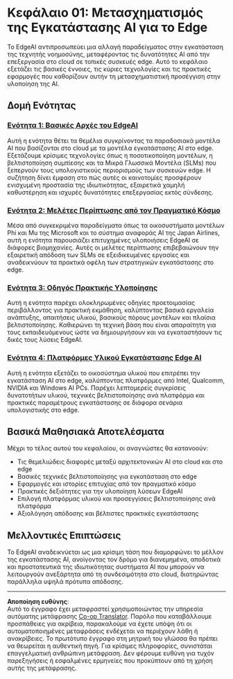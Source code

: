 <!--
CO_OP_TRANSLATOR_METADATA:
{
  "original_hash": "ddfe62b8e130979b7034bc6fbb7d510c",
  "translation_date": "2025-09-18T07:31:34+00:00",
  "source_file": "Module01/README.md",
  "language_code": "el"
}
-->
# Κεφάλαιο 01: Μετασχηματισμός της Εγκατάστασης AI για το Edge

Το EdgeAI αντιπροσωπεύει μια αλλαγή παραδείγματος στην εγκατάσταση της τεχνητής νοημοσύνης, μεταφέροντας τις δυνατότητες AI από την επεξεργασία στο cloud σε τοπικές συσκευές edge. Αυτό το κεφάλαιο εξετάζει τις βασικές έννοιες, τις κύριες τεχνολογίες και τις πρακτικές εφαρμογές που καθορίζουν αυτήν τη μετασχηματιστική προσέγγιση στην υλοποίηση της AI.

## Δομή Ενότητας

### [Ενότητα 1: Βασικές Αρχές του EdgeAI](./01.EdgeAIFundamentals.md)
Αυτή η ενότητα θέτει τα θεμέλια συγκρίνοντας τα παραδοσιακά μοντέλα AI που βασίζονται στο cloud με τα μοντέλα εγκατάστασης AI στο edge. Εξετάζουμε κρίσιμες τεχνολογίες όπως η ποσοτικοποίηση μοντέλων, η βελτιστοποίηση συμπίεσης και τα Μικρά Γλωσσικά Μοντέλα (SLMs) που ξεπερνούν τους υπολογιστικούς περιορισμούς των συσκευών edge. Η συζήτηση δίνει έμφαση στο πώς αυτές οι καινοτομίες προσφέρουν ενισχυμένη προστασία της ιδιωτικότητας, εξαιρετικά χαμηλή καθυστέρηση και ισχυρές δυνατότητες επεξεργασίας εκτός σύνδεσης.

### [Ενότητα 2: Μελέτες Περίπτωσης από τον Πραγματικό Κόσμο](./02.RealWorldCaseStudies.md)
Μέσα από συγκεκριμένα παραδείγματα όπως τα οικοσυστήματα μοντέλων Phi και Mu της Microsoft και το σύστημα αναφοράς AI της Japan Airlines, αυτή η ενότητα παρουσιάζει επιτυχημένες υλοποιήσεις EdgeAI σε διάφορες βιομηχανίες. Αυτές οι μελέτες περίπτωσης επιβεβαιώνουν την εξαιρετική απόδοση των SLMs σε εξειδικευμένες εργασίες και αναδεικνύουν τα πρακτικά οφέλη των στρατηγικών εγκατάστασης στο edge.

### [Ενότητα 3: Οδηγός Πρακτικής Υλοποίησης](./03.PracticalImplementationGuide.md)
Αυτή η ενότητα παρέχει ολοκληρωμένες οδηγίες προετοιμασίας περιβάλλοντος για πρακτική εκμάθηση, καλύπτοντας βασικά εργαλεία ανάπτυξης, απαιτήσεις υλικού, βασικούς πόρους μοντέλων και πλαίσια βελτιστοποίησης. Καθιερώνει τη τεχνική βάση που είναι απαραίτητη για τους εκπαιδευόμενους ώστε να δημιουργήσουν και να εγκαταστήσουν τις δικές τους λύσεις EdgeAI.

### [Ενότητα 4: Πλατφόρμες Υλικού Εγκατάστασης Edge AI](./04.EdgeDeployment.md)
Αυτή η ενότητα εξετάζει το οικοσύστημα υλικού που επιτρέπει την εγκατάσταση AI στο edge, καλύπτοντας πλατφόρμες από Intel, Qualcomm, NVIDIA και Windows AI PCs. Παρέχει λεπτομερείς συγκρίσεις δυνατοτήτων υλικού, τεχνικές βελτιστοποίησης ανά πλατφόρμα και πρακτικές παραμέτρους εγκατάστασης σε διάφορα σενάρια υπολογιστικής στο edge.

## Βασικά Μαθησιακά Αποτελέσματα

Μέχρι το τέλος αυτού του κεφαλαίου, οι αναγνώστες θα κατανοούν:
- Τις θεμελιώδεις διαφορές μεταξύ αρχιτεκτονικών AI στο cloud και στο edge
- Βασικές τεχνικές βελτιστοποίησης για εγκατάσταση στο edge
- Εφαρμογές και ιστορίες επιτυχίας από τον πραγματικό κόσμο
- Πρακτικές δεξιότητες για την υλοποίηση λύσεων EdgeAI
- Επιλογή πλατφόρμας υλικού και προσεγγίσεις βελτιστοποίησης ανά πλατφόρμα
- Αξιολόγηση απόδοσης και βέλτιστες πρακτικές εγκατάστασης

## Μελλοντικές Επιπτώσεις

Το EdgeAI αναδεικνύεται ως μια κρίσιμη τάση που διαμορφώνει το μέλλον της εγκατάστασης AI, ανοίγοντας τον δρόμο για διανεμημένα, αποδοτικά και προστατευτικά της ιδιωτικότητας συστήματα AI που μπορούν να λειτουργούν ανεξάρτητα από τη συνδεσιμότητα στο cloud, διατηρώντας παράλληλα υψηλά πρότυπα απόδοσης.

---

**Αποποίηση ευθύνης**:  
Αυτό το έγγραφο έχει μεταφραστεί χρησιμοποιώντας την υπηρεσία αυτόματης μετάφρασης [Co-op Translator](https://github.com/Azure/co-op-translator). Παρόλο που καταβάλλουμε προσπάθειες για ακρίβεια, παρακαλούμε να έχετε υπόψη ότι οι αυτοματοποιημένες μεταφράσεις ενδέχεται να περιέχουν λάθη ή ανακρίβειες. Το πρωτότυπο έγγραφο στη μητρική του γλώσσα θα πρέπει να θεωρείται η αυθεντική πηγή. Για κρίσιμες πληροφορίες, συνιστάται επαγγελματική ανθρώπινη μετάφραση. Δεν φέρουμε ευθύνη για τυχόν παρεξηγήσεις ή εσφαλμένες ερμηνείες που προκύπτουν από τη χρήση αυτής της μετάφρασης.